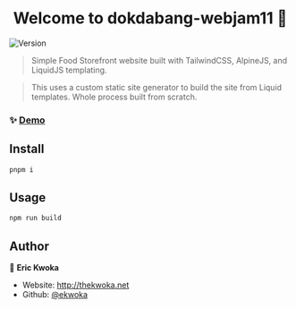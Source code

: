 <h1 align="center">Welcome to dokdabang-webjam11 👋</h1>
<p>
  <img alt="Version" src="https://img.shields.io/badge/version-0.4.1-blue.svg?cacheSeconds=2592000" />
</p>

> Simple Food Storefront website built with TailwindCSS, AlpineJS, and LiquidJS templating.

> This uses a custom static site generator to build the site from Liquid templates. Whole process built from scratch.

### ✨ [Demo](https://dokdabang.netlify.app)

## Install

```sh
pnpm i
```

## Usage

```sh
npm run build
```

## Author

👤 **Eric Kwoka**

* Website: http://thekwoka.net
* Github: [@ekwoka](https://github.com/ekwoka)